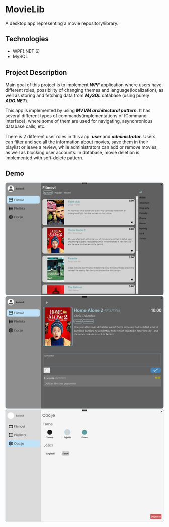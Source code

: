 # MovieLib
A desktop app representing a movie repository/library.

## Technologies
- WPF(.NET 6)
- MySQL

## Project Description
Main goal of this project is to implement ***WPF*** application where users have different roles, possibility of changing themes and language(localization),
as well as storing and fetching data from ***MySQL*** database (using purely ***ADO.NET***).

This app is implemented by using ***MVVM architectural pattern***. It has several different types of commands(implementations of ICommand interface), where some of them are
used for navigating, asynchronious database calls, etc.

There is 2 different user roles in this app: ***user*** and ***administrator***.
Users can filter and see all the information about movies, save them in their playlist or leave a review, while administrators can add or remove movies, 
as well as blocking user accounts. In database, movie deletion is implemented with soft-delete pattern.

## Demo
<img src="/MovieLib/Resources/Images/Filmovi(korisnik).png"  width="600"> 
<img src="/MovieLib/Resources/Images/Film(korisnik)v2.png"  width="600">
<img src="/MovieLib/Resources/Images/MovielibScreen2.png" width="600">
